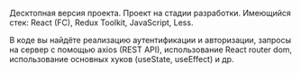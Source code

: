 Десктопная версия проекта. Проект на стадии разработки. Имеющийся стек: React (FC), Redux Toolkit, JavaScript, Less. 


В коде вы найдёте реализацию аутентификации и авторизации, запросы на сервер с помощью axios (REST API), использование React router dom, использование основных хуков (useState, useEffect) и др. 

